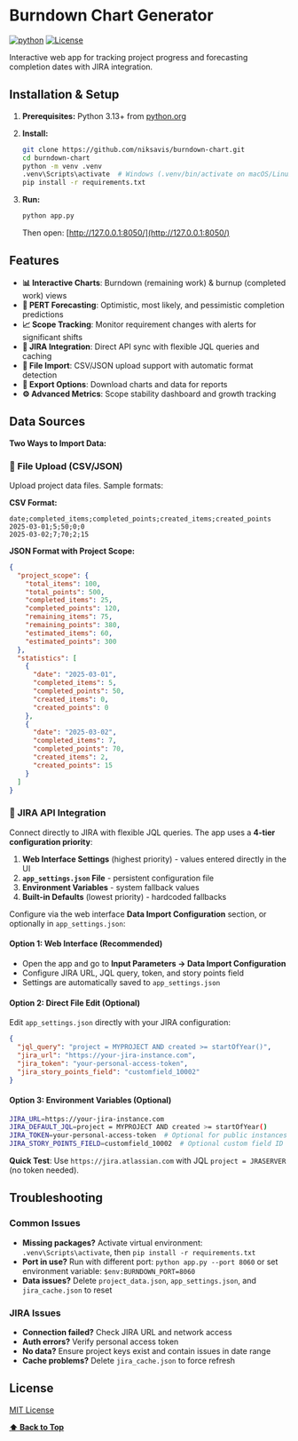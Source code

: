 # Burndown Chart Generator

[![python](https://img.shields.io/badge/Python-3.13-3776AB.svg?style=flat&logo=python&logoColor=white)](https://www.python.org)
[![License](https://img.shields.io/badge/License-MIT-green)](LICENSE)

Interactive web app for tracking project progress and forecasting completion dates with JIRA integration.

## Installation & Setup

1. **Prerequisites:** Python 3.13+ from [python.org](https://www.python.org)

2. **Install:**

   ```bash
   git clone https://github.com/niksavis/burndown-chart.git
   cd burndown-chart
   python -m venv .venv
   .venv\Scripts\activate  # Windows (.venv/bin/activate on macOS/Linux)
   pip install -r requirements.txt
   ```

3. **Run:**

   ```bash
   python app.py
   ```

   Then open: [http://127.0.0.1:8050/](http://127.0.0.1:8050/)

## Features

- **📊 Interactive Charts**: Burndown (remaining work) & burnup (completed work) views
- **🔮 PERT Forecasting**: Optimistic, most likely, and pessimistic completion predictions  
- **📈 Scope Tracking**: Monitor requirement changes with alerts for significant shifts
- **🔌 JIRA Integration**: Direct API sync with flexible JQL queries and caching
- **📁 File Import**: CSV/JSON upload support with automatic format detection
- **💾 Export Options**: Download charts and data for reports
- **⚙️ Advanced Metrics**: Scope stability dashboard and growth tracking

## Data Sources

**Two Ways to Import Data:**

### 📁 File Upload (CSV/JSON)

Upload project data files. Sample formats:

**CSV Format:**

```csv
date;completed_items;completed_points;created_items;created_points
2025-03-01;5;50;0;0
2025-03-02;7;70;2;15
```

**JSON Format with Project Scope:**

```json
{
  "project_scope": {
    "total_items": 100,
    "total_points": 500,
    "completed_items": 25,
    "completed_points": 120,
    "remaining_items": 75,
    "remaining_points": 380,
    "estimated_items": 60,
    "estimated_points": 300
  },
  "statistics": [
    {
      "date": "2025-03-01",
      "completed_items": 5,
      "completed_points": 50,
      "created_items": 0,
      "created_points": 0
    },
    {
      "date": "2025-03-02", 
      "completed_items": 7,
      "completed_points": 70,
      "created_items": 2,
      "created_points": 15
    }
  ]
}
```

### 🔌 JIRA API Integration  

Connect directly to JIRA with flexible JQL queries. The app uses a **4-tier configuration priority**:

1. **Web Interface Settings** (highest priority) - values entered directly in the UI
2. **`app_settings.json` File** - persistent configuration file  
3. **Environment Variables** - system fallback values
4. **Built-in Defaults** (lowest priority) - hardcoded fallbacks

Configure via the web interface **Data Import Configuration** section, or optionally in `app_settings.json`:

#### Option 1: Web Interface (Recommended)

- Open the app and go to **Input Parameters → Data Import Configuration**
- Configure JIRA URL, JQL query, token, and story points field
- Settings are automatically saved to `app_settings.json`

#### Option 2: Direct File Edit (Optional)

Edit `app_settings.json` directly with your JIRA configuration:

```json
{
  "jql_query": "project = MYPROJECT AND created >= startOfYear()",
  "jira_url": "https://your-jira-instance.com",
  "jira_token": "your-personal-access-token",
  "jira_story_points_field": "customfield_10002"
}
```

#### Option 3: Environment Variables (Optional)

```bash
JIRA_URL=https://your-jira-instance.com
JIRA_DEFAULT_JQL=project = MYPROJECT AND created >= startOfYear()
JIRA_TOKEN=your-personal-access-token  # Optional for public instances
JIRA_STORY_POINTS_FIELD=customfield_10002  # Optional custom field ID
```

**Quick Test**: Use `https://jira.atlassian.com` with JQL `project = JRASERVER` (no token needed).

## Troubleshooting

### Common Issues

- **Missing packages?** Activate virtual environment: `.venv\Scripts\activate`, then `pip install -r requirements.txt`
- **Port in use?** Run with different port: `python app.py --port 8060` or set environment variable: `$env:BURNDOWN_PORT=8060`
- **Data issues?** Delete `project_data.json`, `app_settings.json`, and `jira_cache.json` to reset

### JIRA Issues

- **Connection failed?** Check JIRA URL and network access
- **Auth errors?** Verify personal access token
- **No data?** Ensure project keys exist and contain issues in date range
- **Cache problems?** Delete `jira_cache.json` to force refresh

## License

[MIT License](LICENSE)

**[⬆ Back to Top](#burndown-chart-generator)**
